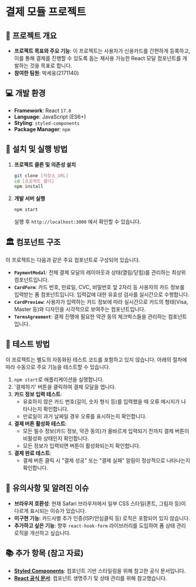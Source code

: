 # 결제 모듈 프로젝트

## 📖 프로젝트 개요

* **프로젝트 목표와 주요 기능**: 이 프로젝트는 사용자가 신용카드를 간편하게 등록하고, 이를 통해 결제를 진행할 수 있도록 돕는 재사용 가능한 React 모달 컴포넌트를 개발하는 것을 목표로 합니다.
* **참여한 팀원**: 박세웅(2171140)

## 💻 개발 환경

* **Framework**: React `17.0`
* **Language**: JavaScript (ES6+)
* **Styling**: `styled-components`
* **Package Manager**: `npm`

## 🚀 설치 및 실행 방법

1.  **프로젝트 클론 및 의존성 설치**
    ```bash
    git clone [저장소_URL]
    cd [프로젝트_폴더]
    npm install
    ```

2.  **개발 서버 실행**
    ```bash
    npm start
    ```
    실행 후 `http://localhost:3000` 에서 확인할 수 있습니다.

## 🏛️ 컴포넌트 구조

이 프로젝트는 다음과 같은 주요 컴포넌트로 구성되어 있습니다.

* **`PaymentModal`**: 전체 결제 모달의 레이아웃과 상태(열림/닫힘)를 관리하는 최상위 컴포넌트입니다.
* **`CardForm`**: 카드 번호, 만료일, CVC, 비밀번호 앞 2자리 등 사용자의 카드 정보를 입력받는 폼 컴포넌트입니다. 입력값에 대한 유효성 검사를 실시간으로 수행합니다.
* **`CardPreview`**: 사용자가 입력하는 카드 정보에 따라 실시간으로 카드의 형태(Visa, Master 등)와 디자인을 시각적으로 보여주는 컴포넌트입니다.
* **`TermsAgreement`**: 결제 진행에 필요한 약관 동의 체크박스들을 관리하는 컴포넌트입니다.

## 🧪 테스트 방법

이 프로젝트는 별도의 자동화된 테스트 코드를 포함하고 있지 않습니다. 아래의 절차에 따라 수동으로 주요 기능을 테스트할 수 있습니다.

1.  `npm start`로 애플리케이션을 실행합니다.
2.  '결제하기' 버튼을 클릭하여 결제 모달을 엽니다.
3.  **카드 정보 입력 테스트**:
    * 유효하지 않은 카드 번호(길이, 숫자 형식 등)를 입력했을 때 오류 메시지가 나타나는지 확인합니다.
    * 만료일이 과거 날짜일 경우 오류를 표시하는지 확인합니다.
4.  **결제 버튼 활성화 테스트**:
    * 모든 필수 정보(카드 정보, 약관 동의)가 올바르게 입력되기 전까지 결제 버튼이 비활성화 상태인지 확인합니다.
    * 모든 정보가 입력되면 버튼이 활성화되는지 확인합니다.
5.  **결제 완료 테스트**:
    * 결제 버튼 클릭 시 "결제 성공" 또는 "결제 실패" 알림이 정상적으로 나타나는지 확인합니다.

## 📌 유의사항 및 알려진 이슈

* **브라우저 호환성**: 현재 Safari 브라우저에서 일부 CSS 스타일(폰트, 그림자 등)이 다르게 표시되는 이슈가 있습니다.
* **미구현 기능**: 카드사별 추가 인증(ISP/안심클릭 등) 로직은 포함되어 있지 않습니다.
* **추가하고 싶은 기능**: 향후 `react-hook-form` 라이브러리를 도입하여 폼 상태 관리 로직을 개선하고 싶습니다.

## 📚 추가 항목 (참고 자료)

* [**Styled Components**](https://styled-components.com/): 컴포넌트 기반 스타일링을 위해 참고한 공식 문서입니다.
* [**React 공식 문서**](https://react.dev/): 컴포넌트 생명주기 및 상태 관리를 위해 참고했습니다.
